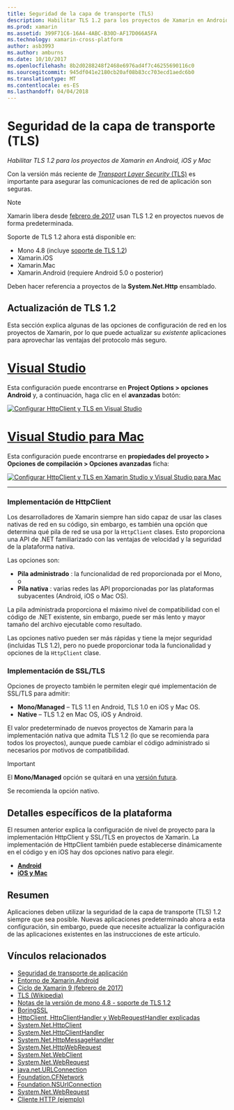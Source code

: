 ```yaml
---
title: Seguridad de la capa de transporte (TLS)
description: Habilitar TLS 1.2 para los proyectos de Xamarin en Android, iOS y Mac
ms.prod: xamarin
ms.assetid: 399F71C6-16A4-4ABC-B30D-AF17D066A5FA
ms.technology: xamarin-cross-platform
author: asb3993
ms.author: amburns
ms.date: 10/10/2017
ms.openlocfilehash: 8b2d0288248f2468e6976ad4f7c46255690116c0
ms.sourcegitcommit: 945df041e2180cb20af08b83cc703ecd1aedc6b0
ms.translationtype: MT
ms.contentlocale: es-ES
ms.lasthandoff: 04/04/2018
---
```

# <a name="transport-layer-security-tls"></a>Seguridad de la capa de transporte (TLS)

_Habilitar TLS 1.2 para los proyectos de Xamarin en Android, iOS y Mac_

Con la versión más reciente de [ _Transport Layer Security_ (TLS)](https://en.wikipedia.org/wiki/Transport_Layer_Security) es importante para asegurar las comunicaciones de red de aplicación son seguras.

> [!NOTE]
> Xamarin libera desde [febrero de 2017](https://releases.xamarin.com/stable-release-cycle-9/) usan TLS 1.2 en proyectos nuevos de forma predeterminada.

Soporte de TLS 1.2 ahora está disponible en:

* Mono 4.8 (incluye [soporte de TLS 1.2](http://www.mono-project.com/docs/about-mono/releases/4.8.0/#tls-12-support))
* Xamarin.iOS
* Xamarin.Mac
* Xamarin.Android (requiere Android 5.0 o posterior)

Deben hacer referencia a proyectos de la **System.Net.Http** ensamblado. 

## <a name="updating-to-tls-12"></a>Actualización de TLS 1.2

Esta sección explica algunas de las opciones de configuración de red en los proyectos de Xamarin, por lo que puede actualizar su _existente_ aplicaciones para aprovechar las ventajas del protocolo más seguro.


# <a name="visual-studiotabvswin"></a>[Visual Studio](#tab/vswin)

Esta configuración puede encontrarse en **Project Options > opciones Android** y, a continuación, haga clic en el **avanzadas** botón: 

[![Configurar HttpClient y TLS en Visual Studio](transport-layer-security-images/properties-vs-sml.png)](transport-layer-security-images/properties-vs.png#lightbox)

# <a name="visual-studio-for-mactabvsmac"></a>[Visual Studio para Mac](#tab/vsmac)
Esta configuración puede encontrarse en **propiedades del proyecto > Opciones de compilación > Opciones avanzadas** ficha:

[![Configurar HttpClient y TLS en Xamarin Studio y Visual Studio para Mac](transport-layer-security-images/properties-xs-sml.png)](transport-layer-security-images/properties-xs.png#lightbox)

-----


### <a name="httpclient-implementation"></a>Implementación de HttpClient

Los desarrolladores de Xamarin siempre han sido capaz de usar las clases nativas de red en su código, sin embargo, es también una opción que determina qué pila de red se usa por la `HttpClient` clases. Esto proporciona una API de .NET familiarizado con las ventajas de velocidad y la seguridad de la plataforma nativa.

Las opciones son:

- **Pila administrado** : la funcionalidad de red proporcionada por el Mono, o
- **Pila nativa** : varias redes las API proporcionadas por las plataformas subyacentes (Android, iOS o Mac OS).

La pila administrada proporciona el máximo nivel de compatibilidad con el código de .NET existente, sin embargo, puede ser más lento y mayor tamaño del archivo ejecutable como resultado.

Las opciones nativo pueden ser más rápidas y tiene la mejor seguridad (incluidas TLS 1.2), pero no puede proporcionar toda la funcionalidad y opciones de la `HttpClient` clase.


### <a name="ssltls-implementation"></a>Implementación de SSL/TLS

Opciones de proyecto también le permiten elegir qué implementación de SSL/TLS para admitir:

- **Mono/Managed** – TLS 1.1 en Android, TLS 1.0 en iOS y Mac OS.
- **Native** – TLS 1.2 en Mac OS, iOS y Android.

El valor predeterminado de nuevos proyectos de Xamarin para la implementación nativa que admita TLS 1.2 (lo que se recomienda para todos los proyectos), aunque puede cambiar el código administrado si necesarios por motivos de compatibilidad.

> [!IMPORTANT]
> El **Mono/Managed** opción se quitará en una [versión futura](https://developer.xamarin.com/releases/ios/xamarin.ios_10/xamarin.ios_10.8/).
>
> Se recomienda la opción nativo.

## <a name="platform-specific-details"></a>Detalles específicos de la plataforma

El resumen anterior explica la configuración de nivel de proyecto para la implementación HttpClient y SSL/TLS en proyectos de Xamarin. La implementación de HttpClient también puede establecerse dinámicamente en el código y en iOS hay dos opciones nativo para elegir.

- [**Android**](~/android/app-fundamentals/http-stack.md)
- [**iOS y Mac**](~/cross-platform/macios/http-stack.md)


## <a name="summary"></a>Resumen

Aplicaciones deben utilizar la seguridad de la capa de transporte (TLS) 1.2 siempre que sea posible.
Nuevas aplicaciones predeterminado ahora a esta configuración, sin embargo, puede que necesite actualizar la configuración de las aplicaciones existentes en las instrucciones de este artículo.

## <a name="related-links"></a>Vínculos relacionados

- [Seguridad de transporte de aplicación](~/ios/app-fundamentals/ats.md)
- [Entorno de Xamarin.Android](~/android/deploy-test/environment.md)
- [Ciclo de Xamarin 9 (febrero de 2017)](https://releases.xamarin.com/stable-release-cycle-9/)
- [TLS (Wikipedia)](https://en.wikipedia.org/wiki/Transport_Layer_Security)
- [Notas de la versión de mono 4.8 - soporte de TLS 1.2](http://www.mono-project.com/docs/about-monohttps://developer.xamarin.com/releases/4.8.0/#tls-12-support)
- [BoringSSL](https://boringssl.googlesource.com/boringssl/)
- [HttpClient, HttpClientHandler y WebRequestHandler explicadas](https://blogs.msdn.microsoft.com/henrikn/2012/08/07/httpclient-httpclienthandler-and-webrequesthandler-explained/)
- [System.Net.HttpClient](https://msdn.microsoft.com/en-us/library/system.net.http.httpclient(v=vs.118).aspx)
- [System.Net.HttpClientHandler](https://msdn.microsoft.com/en-us/library/system.net.http.httpclienthandler(v=vs.118).aspx)
- [System.Net.HttpMessageHandler](https://msdn.microsoft.com/en-us/library/system.net.http.httpmessagehandler(v=vs.118).aspx)
- [System.Net.HttpWebRequest](https://msdn.microsoft.com/en-us/library/system.net.httpwebrequest(v=vs.110).aspx)
- [System.Net.WebClient](https://msdn.microsoft.com/en-us/library/system.net.webclient(v=vs.110).aspx)
- [System.Net.WebRequest](https://msdn.microsoft.com/en-us/library/system.net.webrequest(v=vs.110).aspx)
- [java.net.URLConnection](http://developer.android.com/reference/java/net/URLConnection.html)
- [Foundation.CFNetwork](https://developer.xamarin.com/api/type/CoreFoundation.CFNetwork/)
- [Foundation.NSUrlConnection](https://developer.xamarin.com/api/type/Foundation.NSUrlConnection/)
- [System.Net.WebRequest](https://msdn.microsoft.com/en-us/library/system.net.webrequest(v=vs.110).aspx)
- [Cliente HTTP (ejemplo)](https://developer.xamarin.com/samples/monotouch/HttpClient/)
